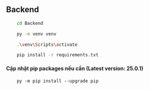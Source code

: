 ## Backend

```bash
    cd Backend
```

```bash
    py -m venv venv
```

```bash
    .\venv\Scripts\activate
```

```bash
    pip install -r requirements.txt
```

#### Cập nhật pip packages nếu cần (Latest version: 25.0.1)

```
    py -m pip install --upgrade pip
```
